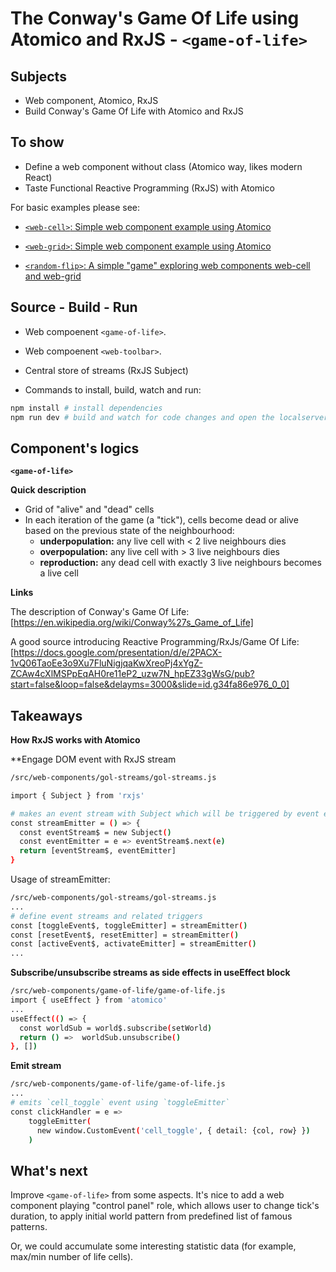 # The Conway's Game Of Life using Atomico and RxJS - `<game-of-life>`

## Subjects

- Web component, Atomico, RxJS
- Build Conway's Game Of Life  with Atomico and RxJS

## To show
- Define a web component without class (Atomico way, likes modern React)
- Taste Functional Reactive Programming (RxJS) with Atomico

For basic examples please see:

- [`<web-cell>`:  Simple web component example using Atomico](https://github.com/hoangausway/atomico-simple-web-cell)

- [`<web-grid>`: Simple web component example using Atomico](https://github.com/hoangausway/atomico-simple-web-grid)

- [`<random-flip>`: A simple "game" exploring web components web-cell and web-grid](https://github.com/hoangausway/atomico-random-flip)

## Source - Build - Run
- Web compoenent `<game-of-life>`.
- Web compoenent `<web-toolbar>`.
- Central store of streams (RxJS Subject)

- Commands to install, build, watch and run:

```bash
npm install # install dependencies
npm run dev # build and watch for code changes and open the localserver: 8080
```

## Component's logics
**`<game-of-life>`**

**Quick description**

- Grid of "alive" and "dead" cells
- In each iteration of the game (a "tick"), cells become dead or alive based on the previous state of the neighbourhood:
  - **underpopulation:** any live cell with < 2 live neighbours dies
  - **overpopulation:** any live cell with > 3 live neighbours dies
  - **reproduction:** any dead cell with exactly 3 live neighbours becomes a live cell

**Links**

The description of Conway's Game Of Life: [https://en.wikipedia.org/wiki/Conway%27s_Game_of_Life]

A good source introducing Reactive Programming/RxJs/Game Of Life: [https://docs.google.com/presentation/d/e/2PACX-1vQ06TaoEe3o9Xu7FluNigjqaKwXreoPj4xYgZ-ZCAw4cXlMSPpEqAH0re11eP2_uzw7N_hpEZ33gWsG/pub?start=false&loop=false&delayms=3000&slide=id.g34fa86e976_0_0]

## Takeaways
**How RxJS works with Atomico**

**Engage DOM event with RxJS stream
```bash
/src/web-components/gol-streams/gol-streams.js

import { Subject } from 'rxjs'

# makes an event stream with Subject which will be triggered by event emitter
const streamEmitter = () => {
  const eventStream$ = new Subject()
  const eventEmitter = e => eventStream$.next(e)
  return [eventStream$, eventEmitter]
}
```

Usage of streamEmitter:

```bash
/src/web-components/gol-streams/gol-streams.js
...
# define event streams and related triggers
const [toggleEvent$, toggleEmitter] = streamEmitter()
const [resetEvent$, resetEmitter] = streamEmitter()
const [activeEvent$, activateEmitter] = streamEmitter()
...
```
**Subscribe/unsubscribe streams as side effects in useEffect block**
```bash
/src/web-components/game-of-life/game-of-life.js
import { useEffect } from 'atomico'
...
useEffect(() => {
  const worldSub = world$.subscribe(setWorld)
  return () =>  worldSub.unsubscribe()
}, [])
```

**Emit stream**
```bash
/src/web-components/game-of-life/game-of-life.js
...
# emits `cell_toggle` event using `toggleEmitter`
const clickHandler = e =>
    toggleEmitter(
      new window.CustomEvent('cell_toggle', { detail: {col, row} })
    )
```

## What's next
Improve `<game-of-life>` from some aspects.  It's nice to add a web component playing "control panel" role, which allows user to change tick's duration, to apply initial world pattern from predefined list of famous patterns.

Or, we could accumulate some interesting statistic data (for example, max/min number of life cells).